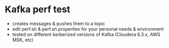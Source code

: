 # Kafka perf test
- creates messages & pushes them to a topic
- edit perf.sh & perf.sh.properties for your personal needs & environment
- tested on different kerberized versions of Kafka (Cloudera 6.3.x, AWS MSK, etc)